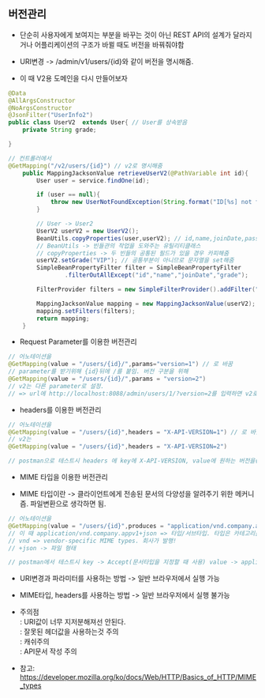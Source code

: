 ## 버전관리
* 단순히 사용자에게 보여지는 부분을 바꾸는 것이 아닌 REST API의 설계가 달라지거나 어플리케이션의 구조가 바뀔 때도 버전을 바꿔줘야함


* URI변경 -> /admin/v1/users/{id}와 같이 버전을 명시해줌.


* 이 때 V2용 도메인을 다시 만들어보자
```java
@Data
@AllArgsConstructor
@NoArgsConstructor
@JsonFilter("UserInfo2")
public class UserV2  extends User{ // User를 상속받음
    private String grade;

}

// 컨트롤러에서
@GetMapping("/v2/users/{id}") // v2로 명시해줌
    public MappingJacksonValue retrieveUserV2(@PathVariable int id){
        User user = service.findOne(id);

        if (user == null){
            throw new UserNotFoundException(String.format("ID[%s] not found", id));
        }

        // User -> User2
        UserV2 userV2 = new UserV2();
        BeanUtils.copyProperties(user,userV2); // id,name,joinDate,password,ssn
        // BeanUtils -> 빈들관의 작업을 도와주는 유틸리티클래스
        // copyProperties -> 두 빈들의 공통된 필드가 있을 경우 카피해줌
        userV2.setGrade("VIP"); // 공통부분이 아니므로 문자열을 set해줌
        SimpleBeanPropertyFilter filter = SimpleBeanPropertyFilter
                .filterOutAllExcept("id","name","joinDate","grade");

        FilterProvider filters = new SimpleFilterProvider().addFilter("UserInfoV2",filter); // 새로만든 도메인의 필터명

        MappingJacksonValue mapping = new MappingJacksonValue(userV2);
        mapping.setFilters(filters);
        return mapping;
    }
```

* Request Parameter를 이용한 버전관리   

```java
// 어노테이션을 
@GetMapping(value = "/users/{id}/",params="version=1") // 로 바꿈
// parameter를 받기위해 {id}뒤에 /를 붙임. 버전 구분을 위해
@GetMapping(value = "/users/{id}/",params = "version=2")
// v2는 다른 parameter로 설정.
// => url에 http://localhost:8088/admin/users/1/?version=2를 입력하면 v2로 나옴. // 파라미터니까 ?로 연결
```

* headers를 이용한 버전관리

```java
// 어노테이션을
@GetMapping(value = "/users/{id}",headers = "X-API-VERSION=1") // 로 바꿈
// v2는 
@GetMapping(value = "/users/{id}",headers = "X-API-VERSION=2")

// postman으로 테스트시 headers 에 key에 X-API-VERSION, value에 원하는 버전을(1혹은2)입력후 요청send.
```
* MIME 타입을 이용한 버전관리

* MIME 타입이란 -> 클라이언트에게 전송된 문서의 다양성을 알려주기 위한 메커니즘. 파일변환으로 생각하면 됨.

```java
// 어노테이션을
@GetMapping(value = "/users/{id}",produces = "application/vnd.company.appv1+json") // 로 바꿈.
// 이 때 application/vnd.company.appv1+json => 타입/서브타입. 타입은 카테고리를 의미함 -> application. 
// vnd => vendor-specific MIME types. 회사가 발행! 
// +json -> 파일 형태

// postman에서 테스트시 key -> Accept(문서타입을 지정할 때 사용) value -> application/vnd.company.appv2+json
```


* URI변경과 파라미터를 사용하는 방법 -> 일반 브라우저에서 실행 가능  
* MIME타입, headers를 사용하는 방법 -> 일반 브라우저에서 실행 불가능      

* 주의점   
 : URI값이 너무 지저분해져선 안된다.   
 : 잘못된 헤더값을 사용하는것 주의   
 : 캐쉬주의   
 : API문서 작성 주의   


 
* 참고:   
https://developer.mozilla.org/ko/docs/Web/HTTP/Basics_of_HTTP/MIME_types
